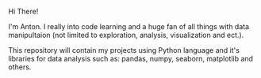 Hi There! 

I'm Anton. I really into code learning and a huge fan of all things with data manipultaion (not limited to exploration, analysis, visualization and ect.). 


This repository will contain my projects using Python language and it's libraries for data analysis such as: pandas, numpy, seaborn, matplotlib and others. 


